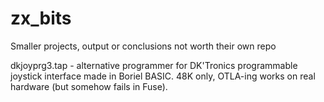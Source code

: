 # zx_bits
Smaller projects, output or conclusions not worth their own repo


dkjoyprg3.tap - alternative programmer for DK'Tronics programmable joystick interface made in Boriel BASIC. 48K only, OTLA-ing works on real hardware (but somehow fails in Fuse).
